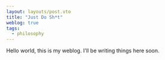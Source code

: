 ```yaml
---
layout: layouts/post.vto
title: "Just Do Sh*t"
weblog: true
tags:
  - philosophy
---
```


Hello world, this is my weblog. I'll be writing things here soon.
